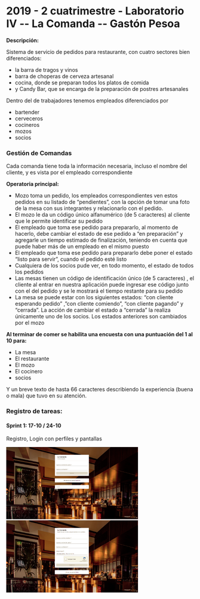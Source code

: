 <h1>
2019 - 2 cuatrimestre - Laboratorio IV -- La Comanda -- Gastón Pesoa
</h1>

<b>Descripción:</b>

<p>
   Sistema de servicio de pedidos para restaurante, con cuatro sectores bien diferenciados: 
</p>   
<ul>
   <li>la barra de tragos y vinos</li>
   <li>barra de choperas de cerveza artesanal</li>
   <li>cocina, donde se preparan todos los platos de comida</li>
   <li>y Candy Bar​, que se encarga de la preparación de postres artesanales</li>
</ul>
</hr>
<p>
Dentro del de trabajadores tenemos empleados diferenciados por
</p>
<ul>
   <li>bartender​</li>
   <li>cerveceros​</li>
   <li>cocineros​</li>
   <li>mozos​</li>
   <li>socios​</li>
</ul>

<h3>Gestión de Comandas</h3>
<p>Cada comanda tiene toda la información necesaria, incluso el nombre del cliente, y es vista por el empleado correspondiente</p>
<p><b>Operatoria principal:</b></p>
<ul>
   <li>Mozo toma un pedido, los empleados correspondientes ven estos pedidos en su listado de “pendientes”, con la opción de tomar una foto de la mesa con sus integrantes y relacionarlo con el pedido.</li>
   <li>El mozo le da un código único alfanumérico (de 5 caracteres) al cliente que le permite identificar su pedido</li>
   <li>El empleado que toma ese pedido para prepararlo, al momento de hacerlo, debe cambiar el estado de ese pedido a “en preparación” y agregarle un tiempo estimado de finalización, teniendo en cuenta que puede haber más de un empleado en el mismo puesto</li>
   <li>El empleado que toma ese pedido para prepararlo debe poner el estado “listo para servir”, cuando el pedido esté listo</li>
   <li>Cualquiera de los socios pude ver, en todo momento, el estado de todos los pedidos</li>
   <li>Las mesas tienen un código de identificación único (de 5 caracteres) , el cliente al entrar en nuestra aplicación puede ingresar ese código junto con el del pedido y se le mostrará el tiempo restante para su pedido</li>
   <li>La mesa se puede estar con los siguientes estados: “con cliente esperando pedido” ,”con cliente comiendo”, “con cliente pagando” y “cerrada”. La acción de cambiar el estado a “cerrada” la realiza únicamente uno de los socios. Los estados anteriores son cambiados por el mozo</li>
</ul>
</hr>
<p><b>Al terminar de comer se habilita una encuesta con una puntuación del 1 al 10 para:</b></p>
<ul>
   <li>La mesa</li>
   <li>El restaurante</li>
   <li>El mozo</li>
   <li>El cocinero</li>
   <li>socios​</li>
</ul>
<p>Y un breve texto de hasta 66 caracteres describiendo la experiencia (buena o mala) que tuvo en su atención.</p>
</hr>
<h3>Registro de tareas:</h3>
</hr>
<h4>Sprint 1: 17-10 / 24-10</h4>
<p>Registro, Login con perfiles y pantallas</p>
<img src="./screensLaComanda/login.png" style="width:70%"/>
</br>
<img src="./screensLaComanda/registro.png" style="width:70%"/>


